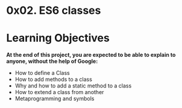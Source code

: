 # 0x02. ES6 classes

# Learning Objectives
**At the end of this project, you are expected to be able to explain to anyone, without the help of Google:**

* How to define a Class
* How to add methods to a class
* Why and how to add a static method to a class
* How to extend a class from another
* Metaprogramming and symbols
